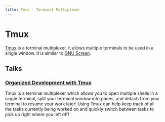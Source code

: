 ```yaml
---
title: Tmux - Terminal Multiplexer
---
```


# Tmux

[Tmux](https://tmux.github.io/) is a terminal multiplexer. It allows
multiple terminals to be used in a single window. It is similar to [GNU
Screen](https://www.gnu.org/software/screen/).

## Talks

### [Organized Development with Tmux](talk)

Tmux is a terminal multiplexer which allows you to open multiple shells
in a single terminal, split your terminal window into panes, and detach
from your terminal to resume your work later! Using Tmux can help keep
track of all the tasks currently being worked on and quickly switch
between tasks to pick up right where you left off!


